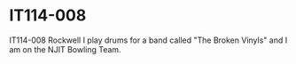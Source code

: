 # IT114-008
IT114-008
Rockwell
I play drums for a band called "The Broken Vinyls" and I am on the NJIT Bowling Team.